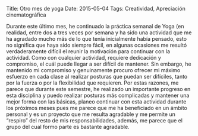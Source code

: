 Title: Otro mes de yoga
Date: 2015-05-04
Tags: Creatividad, Apreciación cinematográfica

Durante este último mes, he continuado la práctica semanal de Yoga (en realidad, entre dos a tres veces por semana y ha sido una actividad que me ha agradado mucho más de lo que tenía inicialmente había pensado, esto no significa que haya sido siempre fácil, en algunas ocasiones me resultó verdaderamente difícil el reunir la motivación para continuar con la actividad.
Como con cualquier actividad, requiere dedicación y compromiso, el cuál puede llegar a ser difícil de mantener. Sin embargo, he mantenido mi compromiso y genuinamente procuro ofrecer mi máximo esfuerzo en cada clase al realizar posturas que puedan ser difíciles, tanto por la fuerza o por la flexibilidad que requieren.
Por estas razones, me parece que durante este semestre, he realizado un importante progreso en esta disciplina y  puedo realizar posturas más complicadas y mantener una mejor forma con las básicas, planeo continuar con esta actividad durante los próximos  meses pues me parece que me ha beneficiado en un ámbito personal y es un proyecto que me resulta agradable y me permite un “respiro”  del resto de mis responsabilidades, además, me parece que el grupo del cual formo parte es bastante agradable.